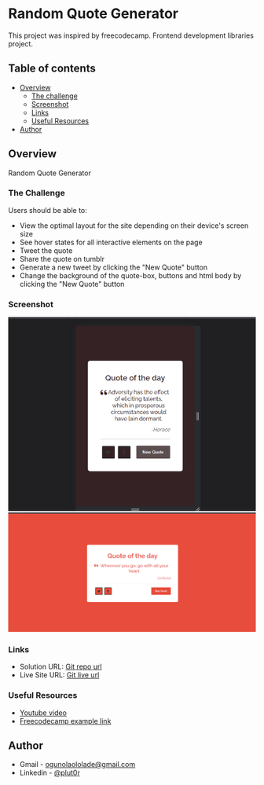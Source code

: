 # Random Quote Generator

This project was inspired by freecodecamp. Frontend development libraries project.


## Table of contents

- [Overview](#overview)
  - [The challenge](#the-challenge)
  - [Screenshot](#screenshot)
  - [Links](#links)
  - [Useful Resources](#useful-resources)
- [Author](#author)


## Overview

 Random Quote Generator

### The Challenge

 Users should be able to:

- View the optimal layout for the site depending on their device's screen size
- See hover states for all interactive elements on the page
- Tweet the quote
- Share the quote on tumblr
- Generate a new tweet by clicking the "New Quote" button
- Change the background of the quote-box, buttons and html body by clicking the "New Quote" button

### Screenshot

![mobile-preview](./resources/screenshots/quote-mobile-preview.png)
![desktop-preview](./resources/screenshots/quote-desktop-preview.png)

### Links

- Solution URL: [Git repo url](https://github.com/Plut0r/Random-Quote-Generator)
- Live Site URL: [Git live url](https://insure-plut0r.netlify.app/)

### Useful Resources

- [Youtube video](https://www.youtube.com/c/CodingNepal) 
- [Freecodecamp example link](https://codepen.io/freeCodeCamp/full/qRZeGZ)

## Author

- Gmail - [ogunolaololade@gmail.com](mailto:ogunolaololade@gmail.com)
- Linkedin - [@plut0r](www.linkedin.com/in/plut0r)


